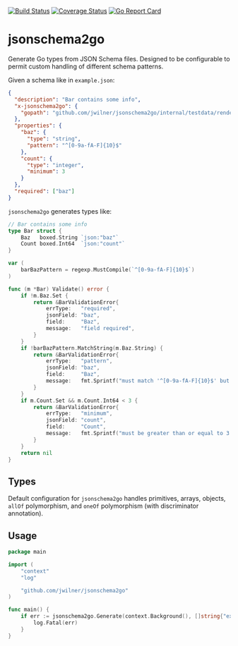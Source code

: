 [![Build Status](https://travis-ci.com/jwilner/jsonschema2go.svg?branch=master)](https://travis-ci.com/jwilner/jsonschema2go)
[![Coverage Status](https://coveralls.io/repos/github/jwilner/jsonschema2go/badge.svg?branch=master)](https://coveralls.io/github/jwilner/jsonschema2go?branch=master)
[![Go Report Card](https://goreportcard.com/badge/github.com/jwilner/jsonschema2go)](https://goreportcard.com/report/github.com/jwilner/jsonschema2go)

# jsonschema2go

Generate Go types from JSON Schema files. Designed to be configurable to permit custom handling of different schema patterns.

Given a schema like in `example.json`:
```json
{
  "description": "Bar contains some info",
  "x-jsonschema2go": {
    "gopath": "github.com/jwilner/jsonschema2go/internal/testdata/render/example/foo#Bar"
  },
  "properties": {
    "baz": {
      "type": "string",
      "pattern": "^[0-9a-fA-F]{10}$"
    },
    "count": {
      "type": "integer",
      "minimum": 3
    }
  },
  "required": ["baz"]
}
```

`jsonschema2go` generates types like:
```go
// Bar contains some info
type Bar struct {
	Baz   boxed.String `json:"baz"`
	Count boxed.Int64  `json:"count"`
}

var (
	barBazPattern = regexp.MustCompile(`^[0-9a-fA-F]{10}$`)
)

func (m *Bar) Validate() error {
	if !m.Baz.Set {
		return &BarValidationError{
			errType:   "required",
			jsonField: "baz",
			field:     "Baz",
			message:   "field required",
		}
	}
	if !barBazPattern.MatchString(m.Baz.String) {
		return &BarValidationError{
			errType:   "pattern",
			jsonField: "baz",
			field:     "Baz",
			message:   fmt.Sprintf("must match '^[0-9a-fA-F]{10}$' but got %q", m.Baz.String),
		}
	}
	if m.Count.Set && m.Count.Int64 < 3 {
		return &BarValidationError{
			errType:   "minimum",
			jsonField: "count",
			field:     "Count",
			message:   fmt.Sprintf("must be greater than or equal to 3 but was %v", m.Count.Int64),
		}
	}
	return nil
}

```

## Types

Default configuration for `jsonschema2go` handles primitives, arrays, objects, `allOf` polymorphism, and `oneOf` polymorphism (with discriminator annotation).

## Usage
```go
package main

import (
    "context"
    "log"

    "github.com/jwilner/jsonschema2go"
)

func main() {
    if err := jsonschema2go.Generate(context.Background(), []string{"example.json"}); err != nil {
        log.Fatal(err)
    }
}
```
